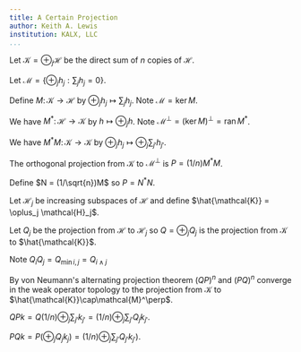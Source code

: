 ```yaml
---
title: A Certain Projection
author: Keith A. Lewis
institution: KALX, LLC
...
```


Let $\mathcal{K} = \oplus_j \mathcal{H}$ be the direct sum
of $n$ copies of $\mathcal{H}$.

Let $\mathcal{M} = \{\oplus_j h_j : \sum_j h_j = 0\}$.

Define $M\colon\mathcal{K}\to\mathcal{H}$ by
$\oplus_j h_j \mapsto \sum_j h_j$.
Note $\mathcal{M} = \mathop{\mathrm{ker}} M$.

We have $M^*\colon\mathcal{H}\to\mathcal{K}$ by
$h\mapsto\oplus_j h$. Note
$\mathcal{M}^\perp
= (\mathop{\mathrm{ker}} M)^\perp
= \mathop{\mathrm{ran}} M^*$.

We have $M^*M\colon\mathcal{K}\to\mathcal{K}$ by
$\oplus_j h_j \mapsto \oplus_j \sum_{j'} h_{j'}$.

The orthogonal projection from $\mathcal{K}$ to
$\mathcal{M}^\perp$ is $P = (1/n)M^*M$.

Define $N = (1/\sqrt{n})M$ so $P = N^*N$.

Let $\mathcal{H}_j$ be increasing subspaces of $\mathcal{H}$
and define $\hat{\mathcal{K}} = \oplus_j \mathcal{H}_j$.

Let $Q_j$ be the projection from $\mathcal{H}$ to $\mathcal{H}_j$
so $Q = \oplus_j Q_j$ is the projection from $\mathcal{K}$
to $\hat{\mathcal{K}}$.

Note $Q_iQ_j = Q_{\min{i,j}} = Q_{i\wedge j}$

By von Neumann's alternating projection theorem
$(QP)^n$ and $(PQ)^n$ converge in the weak operator
topology to the projection from
$\mathcal{K}$ to $\hat{\mathcal{K}}\cap\mathcal{M}^\perp$.

$QPk = Q(1/n)\oplus_j\sum_{j'}k_{j'}
     = (1/n)\oplus_j\sum_{j'} Q_j k_{j'}$.

$PQk = P(\oplus_j Q_j k_j)
     = (1/n)\oplus_j\sum_{j'} Q_{j'} k_{j'})$.


